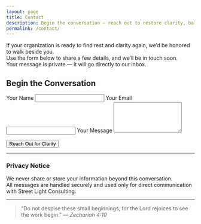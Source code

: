```yaml
---
layout: page
title: Contact
description: Begin the conversation — reach out to restore clarity, balance, and purpose in your organization.
permalink: /contact/
---
```


If your organization is ready to find rest and clarity again, we’d be honored to walk beside you.  
Use the form below to share a few details, and we’ll be in touch soon.  
Your message is private — it will go directly to our inbox.

<form action="https://formspree.io/f/xjkaolnw" method="POST">
  <h2>Begin the Conversation</h2>
  <label>
    Your Name
    <input type="text" name="name" required>
  </label>
  <label>
    Your Email
    <input type="email" name="_replyto" required>
  </label>
  <label>
    Your Message
    <textarea name="message" rows="5" required></textarea>
  </label>

  <!-- Honeypot Field (spam prevention) -->
  <div style="display:none;">
    <label>Leave this field empty</label>
    <input type="text" name="_gotcha">
  </div>

  <input type="hidden" name="_subject" value="New inquiry from Street Light Consulting">

  <button type="submit" class="btn bronze">Reach Out for Clarity</button>
</form>

---

### Privacy Notice
We never share or store your information beyond this conversation.  
All messages are handled securely and used only for direct communication with Street Light Consulting.

---

> “Do not despise these small beginnings, for the Lord rejoices to see the work begin.”
> — *Zechariah 4:10*

